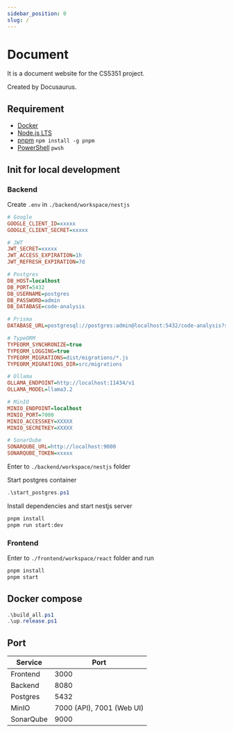 ```yaml
---
sidebar_position: 0
slug: /
---
```


# Document

It is a document website for the CS5351 project.

Created by Docusaurus.

## Requirement

- [Docker](https://www.docker.com/products/docker-desktop/)
- [Node.js LTS](https://nodejs.org/en/download/prebuilt-installer)
- [pnpm](https://pnpm.io/installation) `npm install -g pnpm`
- [PowerShell](https://learn.microsoft.com/en-us/powershell/scripting/install/installing-powershell) `pwsh`

## Init for local development

### Backend

Create `.env` in `./backend/workspace/nestjs`

```ini
# Google
GOOGLE_CLIENT_ID=xxxxx
GOOGLE_CLIENT_SECRET=xxxxx

# JWT
JWT_SECRET=xxxxx
JWT_ACCESS_EXPIRATION=1h
JWT_REFRESH_EXPIRATION=7d

# Postgres
DB_HOST=localhost
DB_PORT=5432
DB_USERNAME=postgres
DB_PASSWORD=admin
DB_DATABASE=code-analysis

# Prisma
DATABASE_URL=postgresql://postgres:admin@localhost:5432/code-analysis?schema=public

# TypeORM
TYPEORM_SYNCHRONIZE=true
TYPEORM_LOGGING=true
TYPEORM_MIGRATIONS=dist/migrations/*.js
TYPEORM_MIGRATIONS_DIR=src/migrations

# Ollama
OLLAMA_ENDPOINT=http://localhost:11434/v1
OLLAMA_MODEL=llama3.2

# MinIO
MINIO_ENDPOINT=localhost
MINIO_PORT=7000
MINIO_ACCESSKEY=XXXXX
MINIO_SECRETKEY=XXXXX

# SonarQube
SONARQUBE_URL=http://localhost:9000
SONARQUBE_TOKEN=xxxxx
```

Enter to `./backend/workspace/nestjs` folder

Start postgres container

```powershell
.\start_postgres.ps1
```

Install dependencies and start nestjs server

```bash
pnpm install
pnpm run start:dev
```

### Frontend

Enter to `./frontend/workspace/react` folder and run

```bash
pnpm install
pnpm start
```

## Docker compose

```powershell
.\build_all.ps1
.\up.release.ps1
```

## Port

| Service   | Port                      |
| --------- | ------------------------- |
| Frontend  | 3000                      |
| Backend   | 8080                      |
| Postgres  | 5432                      |
| MinIO     | 7000 (API), 7001 (Web UI) |
| SonarQube | 9000                      |

